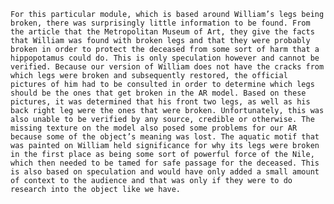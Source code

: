 	For this particular module, which is based around William’s legs being broken, there was surprisingly little information to be found. From the article that the Metropolitan Museum of Art, they give the facts that William was found with broken legs and that they were probably broken in order to protect the deceased from some sort of harm that a hippopotamus could do. This is only speculation however and cannot be verified. Because our version of William does not have the cracks from which legs were broken and subsequently restored, the official pictures of him had to be consulted in order to determine which legs should be the ones that get broken in the AR model. Based on these pictures, it was determined that his front two legs, as well as his back right leg were the ones that were broken. Unfortunately, this was also unable to be verified by any source, credible or otherwise. The missing texture on the model also posed some problems for our AR because some of the object’s meaning was lost. The aquatic motif that was painted on William held significance for why its legs were broken in the first place as being some sort of powerful force of the Nile, which then needed to be tamed for safe passage for the deceased. This is also based on speculation and would have only added a small amount of context to the audience and that was only if they were to do research into the object like we have. 

